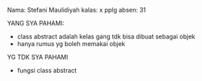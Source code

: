 Nama: Stefani Maulidiyah
kalas: x pplg
absen: 31

YANG SYA PAHAMI:
- class abstract adalah kelas gang tdk bisa dibuat sebagai objek
- hanya rumus yg boleh memakai objek

YG TDK SYA PAHAMI
- fungsi class abstract
